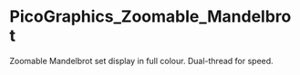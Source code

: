 # PicoGraphics_Zoomable_Mandelbrot
Zoomable Mandelbrot set display in full colour. Dual-thread for speed.
